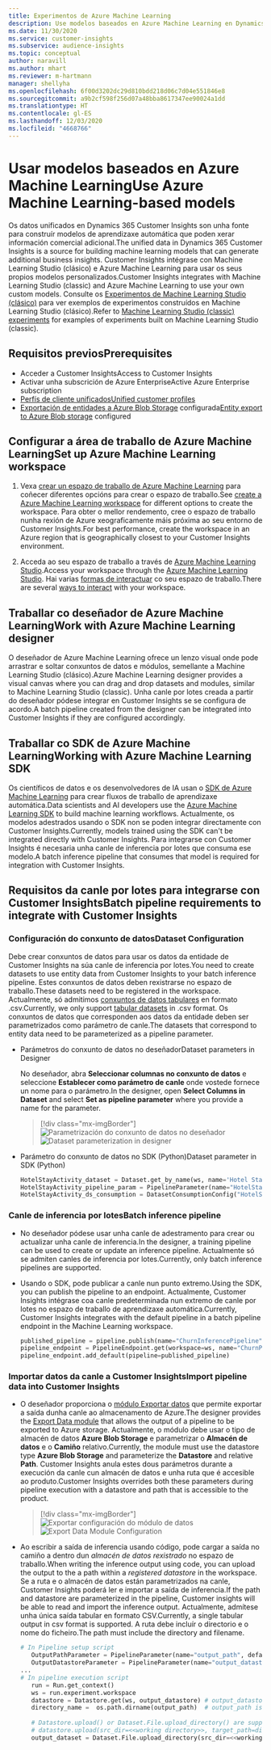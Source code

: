 ```yaml
---
title: Experimentos de Azure Machine Learning
description: Use modelos baseados en Azure Machine Learning en Dynamics 365 Customer Insights.
ms.date: 11/30/2020
ms.service: customer-insights
ms.subservice: audience-insights
ms.topic: conceptual
author: naravill
ms.author: mhart
ms.reviewer: m-hartmann
manager: shellyha
ms.openlocfilehash: 6f00d3202dc29d810bdd218d06c7d04e551846e8
ms.sourcegitcommit: a9b2cf598f256d07a48bba8617347ee90024a1dd
ms.translationtype: HT
ms.contentlocale: gl-ES
ms.lasthandoff: 12/03/2020
ms.locfileid: "4668766"
---
```

# <a name="use-azure-machine-learning-based-models"></a><span data-ttu-id="10ec8-103">Usar modelos baseados en Azure Machine Learning</span><span class="sxs-lookup"><span data-stu-id="10ec8-103">Use Azure Machine Learning-based models</span></span>

<span data-ttu-id="10ec8-104">Os datos unificados en Dynamics 365 Customer Insights son unha fonte para construír modelos de aprendizaxe automática que poden xerar información comercial adicional.</span><span class="sxs-lookup"><span data-stu-id="10ec8-104">The unified data in Dynamics 365 Customer Insights is a source for building machine learning models that can generate additional business insights.</span></span> <span data-ttu-id="10ec8-105">Customer Insights intégrase con Machine Learning Studio (clásico) e Azure Machine Learning para usar os seus propios modelos personalizados.</span><span class="sxs-lookup"><span data-stu-id="10ec8-105">Customer Insights integrates with Machine Learning Studio (classic) and Azure Machine Learning to use your own custom models.</span></span> <span data-ttu-id="10ec8-106">Consulte os [Experimentos de Machine Learning Studio (clásico)](machine-learning-studio-experiments.md) para ver exemplos de experimentos construídos en Machine Learning Studio (clásico).</span><span class="sxs-lookup"><span data-stu-id="10ec8-106">Refer to [Machine Learning Studio (classic) experiments](machine-learning-studio-experiments.md) for examples of experiments built on Machine Learning Studio (classic).</span></span> 

## <a name="prerequisites"></a><span data-ttu-id="10ec8-107">Requisitos previos</span><span class="sxs-lookup"><span data-stu-id="10ec8-107">Prerequisites</span></span>

- <span data-ttu-id="10ec8-108">Acceder a Customer Insights</span><span class="sxs-lookup"><span data-stu-id="10ec8-108">Access to Customer Insights</span></span>
- <span data-ttu-id="10ec8-109">Activar unha subscrición de Azure Enterprise</span><span class="sxs-lookup"><span data-stu-id="10ec8-109">Active Azure Enterprise subscription</span></span>
- [<span data-ttu-id="10ec8-110">Perfís de cliente unificados</span><span class="sxs-lookup"><span data-stu-id="10ec8-110">Unified customer profiles</span></span>](data-unification.md)
- <span data-ttu-id="10ec8-111">[Exportación de entidades a Azure Blob Storage](export-azure-blob-storage.md) configurada</span><span class="sxs-lookup"><span data-stu-id="10ec8-111">[Entity export to Azure Blob storage](export-azure-blob-storage.md) configured</span></span>

## <a name="set-up-azure-machine-learning-workspace"></a><span data-ttu-id="10ec8-112">Configurar a área de traballo de Azure Machine Learning</span><span class="sxs-lookup"><span data-stu-id="10ec8-112">Set up Azure Machine Learning workspace</span></span>

1. <span data-ttu-id="10ec8-113">Vexa [crear un espazo de traballo de Azure Machine Learning](https://docs.microsoft.com/azure/machine-learning/concept-workspace#-create-a-workspace) para coñecer diferentes opcións para crear o espazo de traballo.</span><span class="sxs-lookup"><span data-stu-id="10ec8-113">See [create a Azure Machine Learning workspace](https://docs.microsoft.com/azure/machine-learning/concept-workspace#-create-a-workspace) for different options to create the workspace.</span></span> <span data-ttu-id="10ec8-114">Para obter o mellor rendemento, cree o espazo de traballo nunha rexión de Azure xeograficamente máis próxima ao seu entorno de Customer Insights.</span><span class="sxs-lookup"><span data-stu-id="10ec8-114">For best performance, create the workspace in an Azure region that is geographically closest to your Customer Insights environment.</span></span>

1. <span data-ttu-id="10ec8-115">Acceda ao seu espazo de traballo a través de [Azure Machine Learning Studio](https://ml.azure.com/).</span><span class="sxs-lookup"><span data-stu-id="10ec8-115">Access your workspace through the [Azure Machine Learning Studio](https://ml.azure.com/).</span></span> <span data-ttu-id="10ec8-116">Hai varias [formas de interactuar](https://docs.microsoft.com/azure/machine-learning/concept-workspace#tools-for-workspace-interaction) co seu espazo de traballo.</span><span class="sxs-lookup"><span data-stu-id="10ec8-116">There are several [ways to interact](https://docs.microsoft.com/azure/machine-learning/concept-workspace#tools-for-workspace-interaction) with your workspace.</span></span>

## <a name="work-with-azure-machine-learning-designer"></a><span data-ttu-id="10ec8-117">Traballar co deseñador de Azure Machine Learning</span><span class="sxs-lookup"><span data-stu-id="10ec8-117">Work with Azure Machine Learning designer</span></span>

<span data-ttu-id="10ec8-118">O deseñador de Azure Machine Learning ofrece un lenzo visual onde pode arrastrar e soltar conxuntos de datos e módulos, semellante a Machine Learning Studio (clásico).</span><span class="sxs-lookup"><span data-stu-id="10ec8-118">Azure Machine Learning designer provides a visual canvas where you can drag and drop datasets and modules, similar to Machine Learning Studio (classic).</span></span> <span data-ttu-id="10ec8-119">Unha canle por lotes creada a partir do deseñador pódese integrar en Customer Insights se se configura de acordo.</span><span class="sxs-lookup"><span data-stu-id="10ec8-119">A batch pipeline created from the designer can be integrated into Customer Insights if they are configured accordingly.</span></span> 
   
## <a name="working-with-azure-machine-learning-sdk"></a><span data-ttu-id="10ec8-120">Traballar co SDK de Azure Machine Learning</span><span class="sxs-lookup"><span data-stu-id="10ec8-120">Working with Azure Machine Learning SDK</span></span>

<span data-ttu-id="10ec8-121">Os científicos de datos e os desenvolvedores de IA usan o [SDK de Azure Machine Learning](https://docs.microsoft.com/python/api/overview/azure/ml/?view=azure-ml-py&preserve-view=true) para crear fluxos de traballo de aprendizaxe automática.</span><span class="sxs-lookup"><span data-stu-id="10ec8-121">Data scientists and AI developers use the [Azure Machine Learning SDK](https://docs.microsoft.com/python/api/overview/azure/ml/?view=azure-ml-py&preserve-view=true) to build machine learning workflows.</span></span> <span data-ttu-id="10ec8-122">Actualmente, os modelos adestrados usando o SDK non se poden integrar directamente con Customer Insights.</span><span class="sxs-lookup"><span data-stu-id="10ec8-122">Currently, models trained using the SDK can't be integrated directly with Customer Insights.</span></span> <span data-ttu-id="10ec8-123">Para integrarse con Customer Insights é necesaria unha canle de inferencia por lotes que consuma ese modelo.</span><span class="sxs-lookup"><span data-stu-id="10ec8-123">A batch inference pipeline that consumes that model is required for integration with Customer Insights.</span></span>

## <a name="batch-pipeline-requirements-to-integrate-with-customer-insights"></a><span data-ttu-id="10ec8-124">Requisitos da canle por lotes para integrarse con Customer Insights</span><span class="sxs-lookup"><span data-stu-id="10ec8-124">Batch pipeline requirements to integrate with Customer Insights</span></span>

### <a name="dataset-configuration"></a><span data-ttu-id="10ec8-125">Configuración do conxunto de datos</span><span class="sxs-lookup"><span data-stu-id="10ec8-125">Dataset Configuration</span></span>

<span data-ttu-id="10ec8-126">Debe crear conxuntos de datos para usar os datos da entidade de Customer Insights na súa canle de inferencia por lotes.</span><span class="sxs-lookup"><span data-stu-id="10ec8-126">You need to create datasets to use entity data from Customer Insights to your batch inference pipeline.</span></span> <span data-ttu-id="10ec8-127">Estes conxuntos de datos deben rexistrarse no espazo de traballo.</span><span class="sxs-lookup"><span data-stu-id="10ec8-127">These datasets need to be registered in the workspace.</span></span> <span data-ttu-id="10ec8-128">Actualmente, só admitimos [conxuntos de datos tabulares](https://docs.microsoft.com/azure/machine-learning/how-to-create-register-datasets#tabulardataset) en formato .csv.</span><span class="sxs-lookup"><span data-stu-id="10ec8-128">Currently, we only support [tabular datasets](https://docs.microsoft.com/azure/machine-learning/how-to-create-register-datasets#tabulardataset) in .csv format.</span></span> <span data-ttu-id="10ec8-129">Os conxuntos de datos que corresponden aos datos da entidade deben ser parametrizados como parámetro de canle.</span><span class="sxs-lookup"><span data-stu-id="10ec8-129">The datasets that correspond to entity data need to be parameterized as a pipeline parameter.</span></span>
   
* <span data-ttu-id="10ec8-130">Parámetros do conxunto de datos no deseñador</span><span class="sxs-lookup"><span data-stu-id="10ec8-130">Dataset parameters in Designer</span></span>
   
     <span data-ttu-id="10ec8-131">No deseñador, abra **Seleccionar columnas no conxunto de datos** e seleccione **Establecer como parámetro de canle** onde vostede fornece un nome para o parámetro.</span><span class="sxs-lookup"><span data-stu-id="10ec8-131">In the designer, open **Select Columns in Dataset** and select **Set as pipeline parameter** where you provide a name for the parameter.</span></span>

     > [!div class="mx-imgBorder"]
     > <span data-ttu-id="10ec8-132">![Parametrización do conxunto de datos no deseñador](media/intelligence-designer-dataset-parameters.png "Parametrización do conxunto de datos no deseñador")</span><span class="sxs-lookup"><span data-stu-id="10ec8-132">![Dataset parameterization in designer](media/intelligence-designer-dataset-parameters.png "Dataset parameterization in designer")</span></span>
   
* <span data-ttu-id="10ec8-133">Parámetro do conxunto de datos no SDK (Python)</span><span class="sxs-lookup"><span data-stu-id="10ec8-133">Dataset parameter in SDK (Python)</span></span>
   
   ```python
   HotelStayActivity_dataset = Dataset.get_by_name(ws, name='Hotel Stay Activity Data')
   HotelStayActivity_pipeline_param = PipelineParameter(name="HotelStayActivity_pipeline_param", default_value=HotelStayActivity_dataset)
   HotelStayActivity_ds_consumption = DatasetConsumptionConfig("HotelStayActivity_dataset", HotelStayActivity_pipeline_param)
   ```

### <a name="batch-inference-pipeline"></a><span data-ttu-id="10ec8-134">Canle de inferencia por lotes</span><span class="sxs-lookup"><span data-stu-id="10ec8-134">Batch inference pipeline</span></span>
  
* <span data-ttu-id="10ec8-135">No deseñador pódese usar unha canle de adestramento para crear ou actualizar unha canle de inferencia.</span><span class="sxs-lookup"><span data-stu-id="10ec8-135">In the designer, a training pipeline can be used to create or update an inference pipeline.</span></span> <span data-ttu-id="10ec8-136">Actualmente só se admiten canles de inferencia por lotes.</span><span class="sxs-lookup"><span data-stu-id="10ec8-136">Currently, only batch inference pipelines are supported.</span></span>

* <span data-ttu-id="10ec8-137">Usando o SDK, pode publicar a canle nun punto extremo.</span><span class="sxs-lookup"><span data-stu-id="10ec8-137">Using the SDK, you can publish the pipeline to an endpoint.</span></span> <span data-ttu-id="10ec8-138">Actualmente, Customer Insights intégrase coa canle predeterminada nun extremo de canle por lotes no espazo de traballo de aprendizaxe automática.</span><span class="sxs-lookup"><span data-stu-id="10ec8-138">Currently, Customer Insights integrates with the default pipeline in a batch pipeline endpoint in the Machine Learning workspace.</span></span>
   
   ```python
   published_pipeline = pipeline.publish(name="ChurnInferencePipeline", description="Published Churn Inference pipeline")
   pipeline_endpoint = PipelineEndpoint.get(workspace=ws, name="ChurnPipelineEndpoint") 
   pipeline_endpoint.add_default(pipeline=published_pipeline)
   ```

### <a name="import-pipeline-data-into-customer-insights"></a><span data-ttu-id="10ec8-139">Importar datos da canle a Customer Insights</span><span class="sxs-lookup"><span data-stu-id="10ec8-139">Import pipeline data into Customer Insights</span></span>

* <span data-ttu-id="10ec8-140">O deseñador proporciona o [módulo Exportar datos](https://docs.microsoft.com/azure/machine-learning/algorithm-module-reference/export-data) que permite exportar a saída dunha canle ao almacenamento de Azure.</span><span class="sxs-lookup"><span data-stu-id="10ec8-140">The designer provides the [Export Data module](https://docs.microsoft.com/azure/machine-learning/algorithm-module-reference/export-data) that allows the output of a pipeline to be exported to Azure storage.</span></span> <span data-ttu-id="10ec8-141">Actualmente, o módulo debe usar o tipo de almacén de datos **Azure Blob Storage** e parametrizar o **Almacén de datos** e o **Camiño** relativo.</span><span class="sxs-lookup"><span data-stu-id="10ec8-141">Currently, the module must use the datastore type **Azure Blob Storage** and parameterize the **Datastore** and relative **Path**.</span></span> <span data-ttu-id="10ec8-142">Customer Insights anula estes dous parámetros durante a execución da canle cun almacén de datos e unha ruta que é accesible ao produto.</span><span class="sxs-lookup"><span data-stu-id="10ec8-142">Customer Insights overrides both these parameters during pipeline execution with a datastore and path that is accessible to the product.</span></span>
   > [!div class="mx-imgBorder"]
   > <span data-ttu-id="10ec8-143">![Exportar configuración do módulo de datos](media/intelligence-designer-importdata.png "Exportar configuración do módulo de datos")</span><span class="sxs-lookup"><span data-stu-id="10ec8-143">![Export Data Module Configuration](media/intelligence-designer-importdata.png "Export Data Module Configuration")</span></span>
   
* <span data-ttu-id="10ec8-144">Ao escribir a saída de inferencia usando código, pode cargar a saída no camiño a dentro dun *almacén de datos rexistrado* no espazo de traballo.</span><span class="sxs-lookup"><span data-stu-id="10ec8-144">When writing the inference output using code, you can upload the output to the a path within a *registered datastore* in the workspace.</span></span> <span data-ttu-id="10ec8-145">Se a ruta e o almacén de datos están parametrizados na canle, Customer Insights poderá ler e importar a saída de inferencia.</span><span class="sxs-lookup"><span data-stu-id="10ec8-145">If the path and datastore are parameterized in the pipeline, Customer insights will be able to read and import the inference output.</span></span> <span data-ttu-id="10ec8-146">Actualmente, admítese unha única saída tabular en formato CSV.</span><span class="sxs-lookup"><span data-stu-id="10ec8-146">Currently, a single tabular output in csv format is supported.</span></span> <span data-ttu-id="10ec8-147">A ruta debe incluír o directorio e o nome do ficheiro.</span><span class="sxs-lookup"><span data-stu-id="10ec8-147">The path must include the directory and filename.</span></span>

   ```python
   # In Pipeline setup script
      OutputPathParameter = PipelineParameter(name="output_path", default_value="HotelChurnOutput/HotelChurnOutput.csv")
      OutputDatastoreParameter = PipelineParameter(name="output_datastore", default_value="workspaceblobstore")
   ...
   # In pipeline execution script
      run = Run.get_context()
      ws = run.experiment.workspace
      datastore = Datastore.get(ws, output_datastore) # output_datastore is parameterized
      directory_name =  os.path.dirname(output_path)  # output_path is parameterized.
      
      # Datastore.upload() or Dataset.File.upload_directory() are supported methods to uplaod the data
      # datastore.upload(src_dir=<<working directory>>, target_path=directory_name, overwrite=False, show_progress=True)
      output_dataset = Dataset.File.upload_directory(src_dir=<<working directory>>, target = (datastore, directory_name)) # Remove trailing "/" from directory_name
   ```
